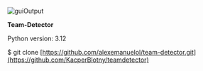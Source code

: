 ![guiOutput](https://github.com/KacperBlotny/teamdetector/assets/43350503/df293da2-b4ed-458f-8064-60bd9568e18c)

**Team-Detector**

Python version: 3.12

$ git clone [https://github.com/alexemanuelol/team-detector.git](https://github.com/KacperBlotny/teamdetector)
